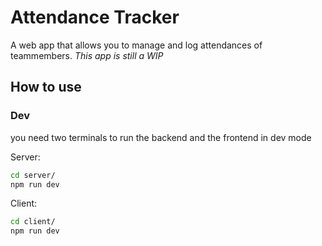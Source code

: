 # Attendance Tracker

A web app that allows you to manage and log attendances of teammembers.
_This app is still a WIP_

## How to use

### Dev

you need two terminals to run the backend and the frontend in dev mode

Server:

```sh
cd server/
npm run dev
```

Client:

```sh
cd client/
npm run dev
```
